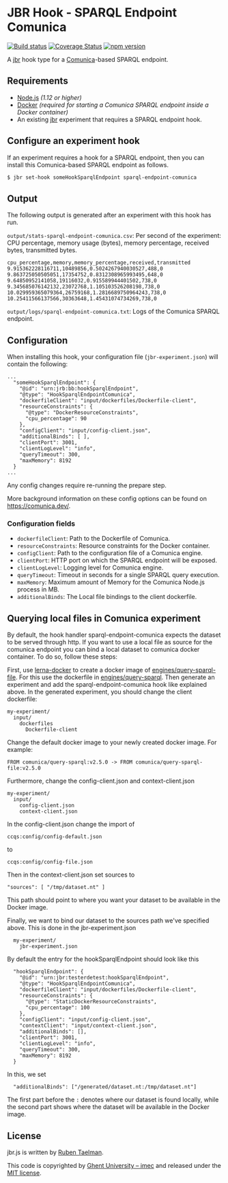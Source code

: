# JBR Hook - SPARQL Endpoint Comunica

[![Build status](https://github.com/rubensworks/jbr.js/workflows/CI/badge.svg)](https://github.com/rubensworks/jbr.js/actions?query=workflow%3ACI)
[![Coverage Status](https://coveralls.io/repos/github/rubensworks/jbr.js/badge.svg?branch=master)](https://coveralls.io/github/rubensworks/jbr.js?branch=master)
[![npm version](https://badge.fury.io/js/%40jbr-hook%2Fsparql-endpoint-comunica.svg)](https://www.npmjs.com/package/@jbr-hoopk/sparql-endpoint-comunica)

A [jbr](https://github.com/rubensworks/jbr.js/tree/master/packages/jbr) hook type for a [Comunica](https://github.com/comunica/comunica)-based SPARQL endpoint.

## Requirements

* [Node.js](https://nodejs.org/en/) _(1.12 or higher)_
* [Docker](https://www.docker.com/) _(required for starting a Comunica SPARQL endpoint inside a Docker container)_
* An existing [jbr](https://github.com/rubensworks/jbr.js/tree/master/packages/jbr) experiment that requires a SPARQL endpoint hook.

## Configure an experiment hook

If an experiment requires a hook for a SPARQL endpoint,
then you can install this Comunica-based SPARQL endpoint as follows.

```bash
$ jbr set-hook someHookSparqlEndpoint sparql-endpoint-comunica
```

## Output

The following output is generated after an experiment with this hook has run.

`output/stats-sparql-endpoint-comunica.csv`: Per second of the experiment: CPU percentage, memory usage (bytes), memory percentage, received bytes, transmitted bytes.
```csv
cpu_percentage,memory,memory_percentage,received,transmitted
9.915362228116711,10489856,0.5024267940030527,488,0
9.863725050505051,17354752,0.8312308965993495,648,0
9.64850952141058,19116032,0.915589944401502,738,0
9.345685076142132,23072768,1.105103526208198,738,0
10.029959365079364,26759168,1.2816689750964243,738,0
10.25411566137566,30363648,1.45431074734269,738,0
```

`output/logs/sparql-endpoint-comunica.txt`: Logs of the Comunica SPARQL endpoint.

## Configuration

When installing this hook, your configuration file (`jbr-experiment.json`) will contain the following:

```text
...
  "someHookSparqlEndpoint": {
    "@id": "urn:jrb:bb:hookSparqlEndpoint",
    "@type": "HookSparqlEndpointComunica",
    "dockerfileClient": "input/dockerfiles/Dockerfile-client",
    "resourceConstraints": {
      "@type": "DockerResourceConstraints",
      "cpu_percentage": 90
    },
    "configClient": "input/config-client.json",
    "additionalBinds": [ ],
    "clientPort": 3001,
    "clientLogLevel": "info",
    "queryTimeout": 300,
    "maxMemory": 8192
  }
...
```

Any config changes require re-running the prepare step.

More background information on these config options can be found on https://comunica.dev/.

### Configuration fields

* `dockerfileClient`: Path to the Dockerfile of Comunica.
* `resourceConstraints`: Resource constraints for the Docker container.
* `configClient`: Path to the configuration file of a Comunica engine.
* `clientPort`: HTTP port on which the SPARQL endpoint will be exposed.
* `clientLogLevel`: Logging level for Comunica engine.
* `queryTimeout`: Timeout in seconds for a single SPARQL query execution.
* `maxMemory`: Maximum amount of Memory for the Comunica Node.js process in MB.
* `additionalBinds`: The Local file bindings to the client dockerfile.


## Querying local files in Comunica experiment

By default, the hook handler sparql-endpoint-comunica expects the dataset to be served through http. 
If you want to use a local file as source for the comunica endpoint you can bind a local dataset to comunica docker container.
To do so, follow these steps:

First, use [lerna-docker](https://github.com/rubensworks/lerna-docker) to create a docker image of [engines/query-sparql-file](https://github.com/comunica/comunica/tree/master/engines/query-sparql-file). For this use the dockerfile in [engines/query-sparql](https://github.com/comunica/comunica/blob/master/engines/query-sparql/Dockerfile).
Then generate an experiment and add the sparql-endpoint-comunica hook like explained above.
In the generated experiment, you should change the client dockerfile:

```text
my-experiment/
  input/
    dockerfiles
      Dockerfile-client
```

Change the default docker image to your newly created docker image. For example:
```
FROM comunica/query-sparql:v2.5.0 -> FROM comunica/query-sparql-file:v2.5.0
```

Furthermore, change the config-client.json and context-client.json
```text
my-experiment/
  input/
    config-client.json
    context-client.json
```
In the config-client.json change the import of 
```
ccqs:config/config-default.json
```
to
```
ccqs:config/config-file.json
``` 
Then in the context-client.json set sources to
```
"sources": [ "/tmp/dataset.nt" ]
``` 
This path should point to where you want your dataset to be available in the Docker image.

Finally, we want to bind our dataset to the sources path we've specified above. This is done in the jbr-experiment.json
```
  my-experiment/
    jbr-experiment.json
```
By default the entry for the hookSparqlEndpoint should look like this
```
  "hookSparqlEndpoint": {
    "@id": "urn:jbr:testerdetest:hookSparqlEndpoint",
    "@type": "HookSparqlEndpointComunica",
    "dockerfileClient": "input/dockerfiles/Dockerfile-client",
    "resourceConstraints": {
      "@type": "StaticDockerResourceConstraints",
      "cpu_percentage": 100
    },
    "configClient": "input/config-client.json",
    "contextClient": "input/context-client.json",
    "additionalBinds": [],
    "clientPort": 3001,
    "clientLogLevel": "info",
    "queryTimeout": 300,
    "maxMemory": 8192
  }
```
In this, we set 
```
  "additionalBinds": ["/generated/dataset.nt:/tmp/dataset.nt"] 
```
The first part before the ```:``` denotes where our dataset is found locally, while the second part shows where the dataset will be available in the Docker image.

## License

jbr.js is written by [Ruben Taelman](http://www.rubensworks.net/).

This code is copyrighted by [Ghent University – imec](http://idlab.ugent.be/)
and released under the [MIT license](http://opensource.org/licenses/MIT).
